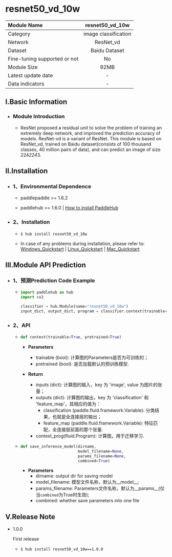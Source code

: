 # resnet50_vd_10w

|Module Name|resnet50_vd_10w|
| :--- | :---: |
|Category|image classification|
|Network|ResNet_vd|
|Dataset|Baidu Dataset|
|Fine-tuning supported or not|No|
|Module Size|92MB|
|Latest update date|-|
|Data indicators|-|


## I.Basic Information



- ### Module Introduction

  - ResNet proposed a residual unit to solve the problem of training an extremely deep network, and improved the prediction accuracy of models. ResNet-vd is a variant of ResNet. This module is based on ResNet_vd, trained on Baidu dataset(consists of 100 thousand classes, 40 million pairs of data), and can predict an image of size 224*224*3.


## II.Installation

- ### 1、Environmental Dependence  

  - paddlepaddle >= 1.6.2  

  - paddlehub >= 1.6.0  | [How to install PaddleHub](../../../../docs/docs_en/get_start/installation.rst)


- ### 2、Installation

  - ```shell
    $ hub install resnet50_vd_10w
    ```
  - In case of any problems during installation, please refer to: [Windows_Quickstart](../../../../docs/docs_en/get_start/windows_quickstart.md) | [Linux_Quickstart](../../../../docs/docs_en/get_start/linux_quickstart.md) | [Mac_Quickstart](../../../../docs/docs_en/get_start/mac_quickstart.md)

## III.Module API Prediction

- ### 1、预测Prediction Code Example

  - ```python
    import paddlehub as hub
    import cv2

    classifier = hub.Module(name="resnet50_vd_10w")
    input_dict, output_dict, program = classifier.context(trainable=True)
    ```

- ### 2、API

  - ```python
    def context(trainable=True, pretrained=True)
    ```
    - **Parameters**
      - trainable (bool): 计算图的Parameters是否为可训练的；<br/>
      - pretrained (bool): 是否加载默认的预训练模型.

    - **Return**
      - inputs (dict): 计算图的输入，key 为 'image', value 为图片的张量；<br/>
      - outputs (dict): 计算图的输出，key 为 'classification' 和 'feature_map'，其相应的值为：
        - classification (paddle.fluid.framework.Variable): 分类结果，也就是全连接层的输出；
        - feature\_map (paddle.fluid.framework.Variable): 特征匹配，全连接层前面的那个张量.
      - context\_prog(fluid.Program): 计算图，用于迁移学习.



  - ```python
    def save_inference_model(dirname,
                             model_filename=None,
                             params_filename=None,
                             combined=True)
    ```
    - **Parameters**
      - dirname: output dir for saving model
      - model_filename: 模型文件名称，默认为\_\_model\_\_; <br/>
      - params_filename: Parameters文件名称，默认为\_\_params\_\_(仅当`combined`为True时生效); <br/>
      - combined: whether save parameters into one file






## V.Release Note

* 1.0.0

  First release

  - ```shell
    $ hub install resnet50_vd_10w==1.0.0
    ```
